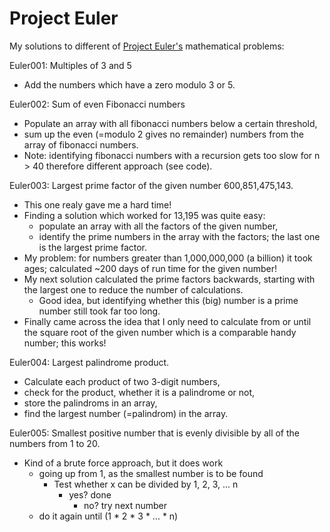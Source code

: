 # Project Euler

My solutions to different of [Project Euler's](https://projecteuler.net/about) mathematical problems:

Euler001: Multiples of 3 and 5

 * Add the numbers which have a zero modulo 3 or 5.
 
Euler002: Sum of even Fibonacci numbers

 * Populate an array with all fibonacci numbers below a certain threshold,
 * sum up the even (=modulo 2 gives no remainder) numbers from the array of fibonacci numbers.
 * Note: identifying fibonacci numbers with a recursion gets too slow for n > 40 therefore different approach (see code).

Euler003: Largest prime factor of the given number 600,851,475,143.

* This one realy gave me a hard time!
* Finding a solution which worked for 13,195 was quite easy:
	* populate an array with all the factors of the given number,
	* identify the prime numbers in the array with the factors; the last one is the largest prime factor.
* My problem: for numbers greater than 1,000,000,000 (a billion) it took ages; calculated ~200 days of run time for the given number!
* My next solution calculated the prime factors backwards, starting with the largest one to reduce the number of calculations. 
	* Good idea, but identifying whether this (big) number is a prime number still took far too long.
* Finally came across the idea that I only need to calculate from or until the square root of the given number which is a comparable handy number; this works!

Euler004: Largest palindrome product.

* Calculate each product of two 3-digit numbers,
* check for the product, whether it is a palindrome or not,
* store the palindroms in an array,
* find the largest number (=palindrom) in the array.

Euler005: Smallest positive number that is evenly divisible by all of the numbers from 1 to 20.

* Kind of a brute force approach, but it does work
  * going up from 1, as the smallest number is to be found
	* Test whether x can be divided by 1, 2, 3, ... n
	  * yes? done
		* no? try next number
  * do it again until (1 * 2 * 3 * ... * n)